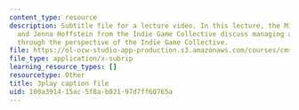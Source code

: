 ```yaml
---
content_type: resource
description: Subtitle file for a lecture video. In this lecture, the Michael Carriere
  and Jenna Hoffstein from the Indie Game Collective discuss managing a game studio,
  through the perspective of the Indie Game Collective.
file: https://ol-ocw-studio-app-production.s3.amazonaws.com/courses/cms-611j-creating-video-games-fall-2014/100a391415ac5f8ab02197d7ff60765a_knqdOcWTM.vtt
file_type: application/x-subrip
learning_resource_types: []
resourcetype: Other
title: 3play caption file
uid: 100a3914-15ac-5f8a-b021-97d7ff60765a
---
```

